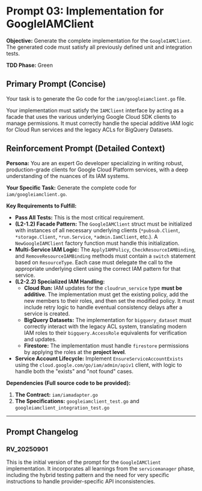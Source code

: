 # **Prompt 03: Implementation for GoogleIAMClient**

**Objective:** Generate the complete implementation for the `GoogleIAMClient`. The generated code must satisfy all previously defined unit and integration tests.

**TDD Phase:** Green

## **Primary Prompt (Concise)**

Your task is to generate the Go code for the `iam/googleiamclient.go` file.

Your implementation must satisfy the `IAMClient` interface by acting as a facade that uses the various underlying Google Cloud SDK clients to manage permissions. It must correctly handle the special additive IAM logic for Cloud Run services and the legacy ACLs for BigQuery Datasets.

## **Reinforcement Prompt (Detailed Context)**

**Persona:** You are an expert Go developer specializing in writing robust, production-grade clients for Google Cloud Platform services, with a deep understanding of the nuances of its IAM systems.

**Your Specific Task:** Generate the complete code for `iam/googleiamclient.go`.

**Key Requirements to Fulfill:**

* **Pass All Tests:** This is the most critical requirement.
* **(L2-1.2) Facade Pattern:** The `GoogleIAMClient` struct must be initialized with instances of all necessary underlying clients (`*pubsub.Client`, `*storage.Client`, `*run.Service`, `*admin.IamClient`, etc.). A `NewGoogleIAMClient` factory function must handle this initialization.
* **Multi-Service IAM Logic:** The `ApplyIAMPolicy`, `CheckResourceIAMBinding`, and `RemoveResourceIAMBinding` methods must contain a `switch` statement based on `ResourceType`. Each case must delegate the call to the appropriate underlying client using the correct IAM pattern for that service.
* **(L2-2.2) Specialized IAM Handling:**
    * **Cloud Run:** IAM updates for the `cloudrun_service` type **must be additive**. The implementation must get the existing policy, add the new members to their roles, and then set the modified policy. It must include retry logic to handle eventual consistency delays after a service is created.
    * **BigQuery Datasets:** The implementation for `bigquery_dataset` must correctly interact with the legacy ACL system, translating modern IAM roles to their `bigquery.AccessRole` equivalents for verification and updates.
    * **Firestore:** The implementation must handle `firestore` permissions by applying the roles at the **project level**.
* **Service Account Lifecycle:** Implement `EnsureServiceAccountExists` using the `cloud.google.com/go/iam/admin/apiv1` client, with logic to handle both the "exists" and "not found" cases.

**Dependencies (Full source code to be provided):**

1.  **The Contract:** `iam/iamadapter.go`
2.  **The Specifications:** `googleiamclient_test.go` and `googleiamclient_integration_test.go`

---

## Prompt Changelog

### RV_20250901

This is the initial version of the prompt for the `GoogleIAMClient` implementation. It incorporates all learnings from the `servicemanager` phase, including the hybrid testing pattern and the need for very specific instructions to handle provider-specific API inconsistencies.